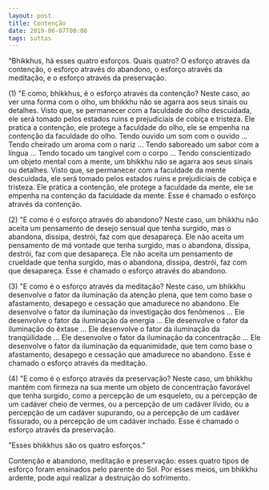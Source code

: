 ```yaml
---
layout: post
title: Contenção
date: 2019-06-07T00:00
tags: suttas
---
```

"Bhikkhus, há esses quatro esforços. Quais quatro? O esforço através da contenção, o esforço através do abandono, o esforço através da meditação, e o esforço através da preservação.

(1) "E como, bhikkhus, é o esforço através da contenção? Neste caso, ao ver uma forma com o olho, um bhikkhu não se agarra aos seus sinais ou detalhes. Visto que, se permanecer com a faculdade do olho descuidada, ele será tomado pelos estados ruins e prejudiciais de cobiça e tristeza. Ele pratica a contenção, ele protege a faculdade do olho, ele se empenha na contenção da faculdade do olho. Tendo ouvido um som com o ouvido ... Tendo cheirado um aroma com o nariz ... Tendo saboreado um sabor com a língua ... Tendo tocado um tangível com o corpo ... Tendo conscientizado um objeto mental com a mente, um bhikkhu não se agarra aos seus sinais ou detalhes. Visto que, se permanecer com a faculdade da mente descuidada, ele será tomado pelos estados ruins e prejudiciais de cobiça e tristeza. Ele pratica a contenção, ele protege a faculdade da mente, ele se empenha na contenção da faculdade da mente. Esse é chamado o esforço através da contenção.

(2) "E como é o esforço através do abandono? Neste caso, um bhikkhu não aceita um pensamento de desejo sensual que tenha surgido, mas o abandona, dissipa, destrói, faz com que desapareça. Ele não aceita um pensamento de má vontade que tenha surgido, mas o abandona, dissipa, destrói, faz com que desapareça. Ele não aceita um pensamento de crueldade que tenha surgido, mas o abandona, dissipa, destrói, faz com que desapareça. Esse é chamado o esforço através do abandono.

(3) "E como é o esforço através da meditação? Neste caso, um bhikkhu desenvolve o fator da iluminação da atenção plena, que tem como base o afastamento, desapego e cessação que amadurece no abandono. Ele desenvolve o fator da iluminação da investigação dos fenômenos ... Ele desenvolve o fator da iluminação da energia ... Ele desenvolve o fator da iluminação do êxtase ... Ele desenvolve o fator da iluminação da tranqüilidade ... Ele desenvolve o fator da iluminação da concentração ... Ele desenvolve o fator da iluminação da equanimidade, que tem como base o afastamento, desapego e cessação que amadurece no abandono. Esse é chamado o esforço através da meditação.

(4) "E como é o esforço através da preservação? Neste caso, um bhikkhu mantém com firmeza na sua mente um objeto de concentração favorável que tenha surgido, como a percepção de um esqueleto, ou a percepção de um cadáver cheio de vermes, ou a percepção de um cadáver lívido, ou a percepção de um cadáver supurando, ou a percepção de um cadáver fissurado, ou a percepção de um cadáver inchado. Esse é chamado o esforço através da preservação.

"Esses bhikkhus são os quatro esforços."

Contenção e abandono, meditação e preservação: esses quatro tipos de esforço foram ensinados pelo parente do Sol. Por esses meios, um bhikkhu ardente, pode aqui realizar a destruição do sofrimento.

